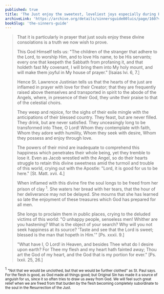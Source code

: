 ```yaml
---
published: true
title: 'The Just enjoy the sweetest, loveliest joys especially during Prayer'
archiveLink: 'https://archive.org/details/sinnersguide00luis/page/160?view=theater'
bookSlug: 'the-sinners-guide'
---
```


> That it is particularly in prayer that just souls enjoy these divine consolations is a truth we now wish to prove.
> 
> This God Himself tells us: "The children of the stranger that adhere to the Lord, to worship Him, and to love His name, to be His servants; every one that keepeth the Sabbath from profaning it, and that holdeth fast My covenant, I will bring them into My holy mount, and will make them joyful in My house of prayer." [Isaias lvi. 6, 7.]
> 
> Hence St. Lawrence Justinian tells us that the hearts of the just are inflamed in prayer with love for their Creator; that they are frequently raised above themselves and transported in spirit to the abode of the Angels, where, in presence of their God, they unite their praise to that of the celestial choirs.
> 
> They weep and rejoice, for the sighs of their exile mingle with the anticipations of their blessed country. They feast, but are never filled. They drink, but are never satisfied. They unceasingly long to be transformed into Thee, O Lord! Whom they contemplate with faith, Whom they adore wdth humility, Whom they seek with desire, Whom they possess and enjoy through love.
> 
> The powers of their mind are inadequate to comprehend this happiness which penetrates their whole being, yet they tremble to lose it. Even as Jacob wrestled with the Angel, so do their hearts struggle to retain this divine sweetness amid the turmoil and trouble of this world, crying out with the Apostle: "Lord, it is good for us to be here." [St. Matt. xvii. 4.]
> 
> When inflamed with this divine fire the soul longs to be freed from her prison of clay <sup>1</sup>. She waters her bread with her tears, that the hour of her deliverance may not be delayed. She mourns that she has learned so late the enjoyment of these treasures which God has prepared for all men.
> 
> She longs to proclaim them in public places, crying to the deluded victims of this world: "O unhappy people, senseless men! Whither are you hastening? What is the object of your search? Why will you not seek happiness at its source? 'Taste and see that the Lord is sweet; blessed is the man that hopeth in Him.'" [Ps. xxxii. 9.]
> 
> "What have I, O Lord! in Heaven, and besides Thee what do I desire upon earth? For Thee my flesh and my heart hath fainted away; Thou art the God of my heart, and the God that is my portion for ever." [Ps. lxxii. 25, 26.]

<sup>1</sup> <small>"Not that we would be unclothed, but that we would be further clothed" as St. Paul says. For the flesh is good, as God made all things good; but Original Sin has made it a source of anguish for us, since it so often tries to draw us away from God. We will feel such great relief when we are freed from that burden by the flesh becoming completely subordinate to the soul in the Resurrection of the Just.</small>
